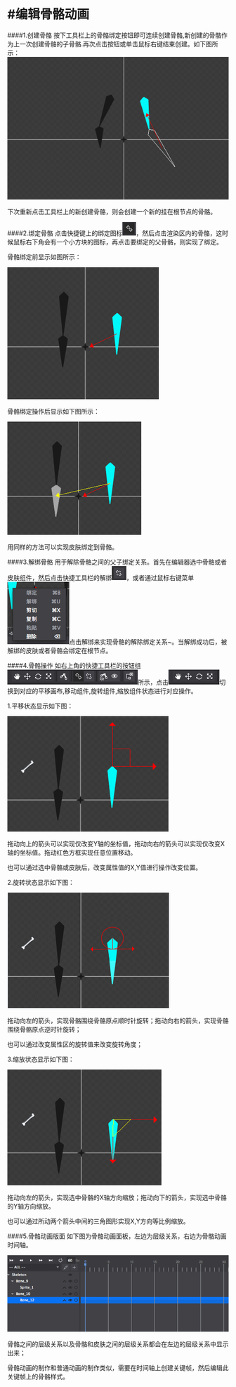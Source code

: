 #编辑骨骼动画
===============
####1.创建骨骼
按下工具栏上的骨骼绑定按钮即可连续创建骨骼,新创建的骨骼作为上一次创建骨骼的子骨骼.再次点击按钮或单击鼠标右键结束创建。如下图所示：
![image](res/1.png)

下次重新点击工具栏上的新创建骨骼，则会创建一个新的挂在根节点的骨骼。

####2.绑定骨骼
点击快捷键上的绑定图标![image](res/2.png)，然后点击渲染区内的骨骼，这时候鼠标右下角会有一个小方块的图标，再点击要绑定的父骨骼，则实现了绑定。

骨骼绑定前显示如图所示：

![image](res/3.png)

骨骼绑定操作后显示如下图所示：

![image](res/4.png)

用同样的方法可以实现皮肤绑定到骨骼。

####3.解绑骨骼
用于解除骨骼之间的父子绑定关系。首先在编辑器选中骨骼或者皮肤组件，然后点击快捷工具栏的解绑![image](res/5.png)，或者通过鼠标右键菜单![image](res/6.png)点击解绑来实现骨骼的解除绑定关系~。当解绑成功后，被解绑的皮肤或者骨骼会绑定在根节点。

####4.骨骼操作
如右上角的快捷工具栏的按钮组![image](res/7.png)所示，点击![image](res/8.png)切换到对应的平移画布,移动组件,旋转组件,缩放组件状态进行对应操作。

1.平移状态显示如下图：

![image](res/9.png)

拖动向上的箭头可以实现仅改变Y轴的坐标值，拖动向右的箭头可以实现仅改变X轴的坐标值。拖动红色方框实现任意位置移动。

也可以通过选中骨骼或皮肤后，改变属性值的X,Y值进行操作改变位置。

2.旋转状态显示如下图：

![image](res/10.png)

拖动向左的箭头，实现骨骼围绕骨骼原点顺时针旋转；拖动向右的箭头，实现骨骼围绕骨骼原点逆时针旋转；

也可以通过改变属性区的旋转值来改变旋转角度；

3.缩放状态显示如下图：

![image](res/11.png)

拖动向左的箭头，实现选中骨骼的X轴方向缩放；拖动向下的箭头，实现选中骨骼的Y轴方向缩放。

也可以通过所动两个箭头中间的三角图形实现X,Y方向等比例缩放。

####5.骨骼动画版面
如下图为骨骼动画面板，左边为层级关系，右边为骨骼动画时间轴。

![image](res/12.png)

骨骼之间的层级关系以及骨骼和皮肤之间的层级关系都会在左边的层级关系中显示出来；

骨骼动画的制作和普通动画的制作类似，需要在时间轴上创建关键帧，然后编辑此关键帧上的骨骼样式。
